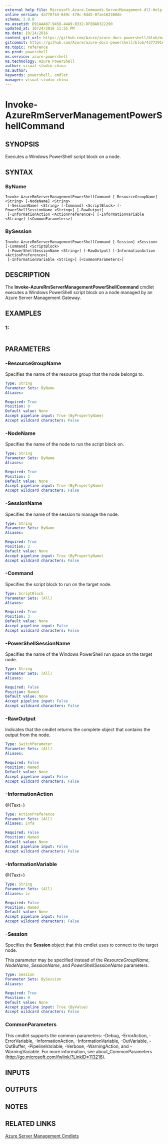 ```yaml
---
external help file: Microsoft.Azure.Commands.ServerManagement.dll-Help.xml
online version: 4a778f44-649c-470c-8dd5-0fae162360de
schema: 2.0.0
ms.assetid: D91AAA87-9458-44A9-B332-DF8BA0322290
updated_at: 10/24/2016 11:55 PM
ms.date: 10/24/2016
content_git_url: https://github.com/Azure/azure-docs-powershell/blob/master/azureps-cmdlets-docs/ResourceManager/AzureRM.ServerManagement/v2.1.0/Invoke-AzureRmServerManagementPowerShellCommand.md
gitcommit: https://github.com/Azure/azure-docs-powershell/blob/4377291ee360e58e2c1c5d644155daf6a0279055/azureps-cmdlets-docs/ResourceManager/AzureRM.ServerManagement/v2.1.0/Invoke-AzureRmServerManagementPowerShellCommand.md
ms.topic: reference
ms.prod: powershell
ms.service: azure-powershell
ms.technology: Azure PowerShell
author: visual-studio-china
ms.author: 
keywords: powershell, cmdlet
manager: visual-studio-china
---
```


# Invoke-AzureRmServerManagementPowerShellCommand

## SYNOPSIS
Executes a Windows PowerShell script block on a node.

## SYNTAX

### ByName
```
Invoke-AzureRmServerManagementPowerShellCommand [-ResourceGroupName] <String> [-NodeName] <String>
 [-SessionName] <String> [-Command] <ScriptBlock> [-PowerShellSessionName <String>] [-RawOutput]
 [-InformationAction <ActionPreference>] [-InformationVariable <String>] [<CommonParameters>]
```

### BySession
```
Invoke-AzureRmServerManagementPowerShellCommand [-Session] <Session> [-Command] <ScriptBlock>
 [-PowerShellSessionName <String>] [-RawOutput] [-InformationAction <ActionPreference>]
 [-InformationVariable <String>] [<CommonParameters>]
```

## DESCRIPTION
The **Invoke-AzureRmServerManagementPowerShellCommand** cmdlet executes a Windows PowerShell script block on a node managed by an Azure Server Management Gateway.

## EXAMPLES

### 1:
```

```

## PARAMETERS

### -ResourceGroupName
Specifies the name of the resource group that the node belongs to.

```yaml
Type: String
Parameter Sets: ByName
Aliases: 

Required: True
Position: 0
Default value: None
Accept pipeline input: True (ByPropertyName)
Accept wildcard characters: False
```

### -NodeName
Specifies the name of the node to run the script block on.

```yaml
Type: String
Parameter Sets: ByName
Aliases: 

Required: True
Position: 1
Default value: None
Accept pipeline input: True (ByPropertyName)
Accept wildcard characters: False
```

### -SessionName
Specifies the name of the session to manage the node.

```yaml
Type: String
Parameter Sets: ByName
Aliases: 

Required: True
Position: 2
Default value: None
Accept pipeline input: True (ByPropertyName)
Accept wildcard characters: False
```

### -Command
Specifies the script block to run on the target node.

```yaml
Type: ScriptBlock
Parameter Sets: (All)
Aliases: 

Required: True
Position: 3
Default value: None
Accept pipeline input: False
Accept wildcard characters: False
```

### -PowerShellSessionName
Specifies the name of the Windows PowerShell run space on the target node.

```yaml
Type: String
Parameter Sets: (All)
Aliases: 

Required: False
Position: Named
Default value: None
Accept pipeline input: False
Accept wildcard characters: False
```

### -RawOutput
Indicates that the cmdlet returns the complete object that contains the output from the node.

```yaml
Type: SwitchParameter
Parameter Sets: (All)
Aliases: 

Required: False
Position: Named
Default value: None
Accept pipeline input: False
Accept wildcard characters: False
```

### -InformationAction
@{Text=}

```yaml
Type: ActionPreference
Parameter Sets: (All)
Aliases: infa

Required: False
Position: Named
Default value: None
Accept pipeline input: False
Accept wildcard characters: False
```

### -InformationVariable
@{Text=}

```yaml
Type: String
Parameter Sets: (All)
Aliases: iv

Required: False
Position: Named
Default value: None
Accept pipeline input: False
Accept wildcard characters: False
```

### -Session
Specifies the **Session** object that this cmdlet uses to connect to the target node.

This parameter may be specified instead of the *ResourceGroupName*, *NodeName*, *SessionName*, and *PowerShellSessionName* parameters.

```yaml
Type: Session
Parameter Sets: BySession
Aliases: 

Required: True
Position: 0
Default value: None
Accept pipeline input: True (ByValue)
Accept wildcard characters: False
```

### CommonParameters
This cmdlet supports the common parameters: -Debug, -ErrorAction, -ErrorVariable, -InformationAction, -InformationVariable, -OutVariable, -OutBuffer, -PipelineVariable, -Verbose, -WarningAction, and -WarningVariable. For more information, see about_CommonParameters (http://go.microsoft.com/fwlink/?LinkID=113216).

## INPUTS

## OUTPUTS

## NOTES

## RELATED LINKS

[Azure Server Management Cmdlets](./AzureRM.ServerManagement.md)


